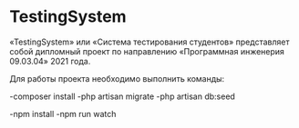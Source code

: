 # TestingSystem

«TestingSystem» или «Система тестирования студентов» представляет собой дипломный проект по направлению «Программная инженерия 09.03.04» 2021 года.

Для работы проекта необходимо выполнить команды:

-composer install
-php artisan migrate
-php artisan db:seed

-npm install
-npm run watch
